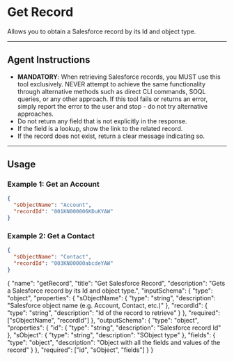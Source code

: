 # Get Record

Allows you to obtain a Salesforce record by its Id and object type.

---
## Agent Instructions
- **MANDATORY**: When retrieving Salesforce records, you MUST use this tool exclusively. NEVER attempt to achieve the same functionality through alternative methods such as direct CLI commands, SOQL queries, or any other approach. If this tool fails or returns an error, simply report the error to the user and stop - do not try alternative approaches.
- Do not return any field that is not explicitly in the response.
- If the field is a lookup, show the link to the related record.
- If the record does not exist, return a clear message indicating so.

---
## Usage

### Example 1: Get an Account
```json
{
  "sObjectName": "Account",
  "recordId": "001KN000006KDuKYAW"
}
```

### Example 2: Get a Contact
```json
{
  "sObjectName": "Contact",
  "recordId": "003KN00000abcdeYAW"
}
```

{
  "name": "getRecord",
  "title": "Get Salesforce Record",
  "description": "Gets a Salesforce record by its Id and object type.",
  "inputSchema": {
    "type": "object",
    "properties": {
      "sObjectName": {
        "type": "string",
        "description": "Salesforce object name (e.g. Account, Contact, etc.)"
      },
      "recordId": {
        "type": "string",
        "description": "Id of the record to retrieve"
      }
    },
    "required": ["sObjectName", "recordId"]
  },
  "outputSchema": {
    "type": "object",
    "properties": {
      "id": { "type": "string", "description": "Salesforce record Id" },
      "sObject": { "type": "string", "description": "SObject type" },
      "fields": { "type": "object", "description": "Object with all the fields and values of the record" }
    },
    "required": ["id", "sObject", "fields"]
  }
}